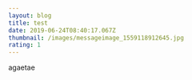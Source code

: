 ```yaml
---
layout: blog
title: test
date: 2019-06-24T08:40:17.067Z
thumbnail: /images/messageimage_1559118912645.jpg
rating: 1
---
```

agaetae
